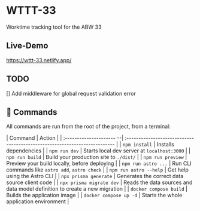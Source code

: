 # WTTT-33
Worktime tracking tool for the ABW 33

## Live-Demo

https://wttt-33.netlify.app/

## TODO
[] Add middleware for global request validation error

## 🧞 Commands

All commands are run from the root of the project, from a terminal:

| Command                  | Action                                                                     |
| :--------------------- --| :------------------------------------------------------------------------- |
| `npm install`            | Installs dependencies                                                      |
| `npm run dev`            | Starts local dev server at `localhost:3000`                                |
| `npm run build`          | Build your production site to `./dist/`                                    |
| `npm run preview`        | Preview your build locally, before deploying                               |
| `npm run astro ...`      | Run CLI commands like `astro add`, `astro check`                           |
| `npm run astro --help`   | Get help using the Astro CLI                                               |
| `npx prisma generate`    | Generates the correct data source client code                              |
| `npx prisma migrate dev` | Reads the data sources and data model definition to create a new migration |
| `docker compose build`   | Builds the application image                                               |
| `docker compose up -d`   | Starts the whole application environment                                   |